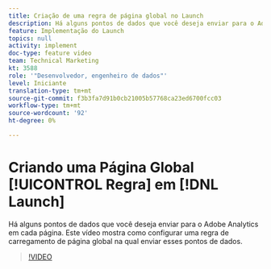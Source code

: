 ```yaml
---
title: Criação de uma regra de página global no Launch
description: Há alguns pontos de dados que você deseja enviar para o Adobe Analytics em cada página. Este vídeo mostra como configurar uma regra de carregamento de página global para enviar esses pontos de dados.
feature: Implementação do Launch
topics: null
activity: implement
doc-type: feature video
team: Technical Marketing
kt: 3588
role: '"Desenvolvedor, engenheiro de dados"'
level: Iniciante
translation-type: tm+mt
source-git-commit: f3b3fa7d91b0cb21005b57768ca23ed6700fcc03
workflow-type: tm+mt
source-wordcount: '92'
ht-degree: 0%

---
```



# Criando uma Página Global [!UICONTROL Regra] em [!DNL Launch]

Há alguns pontos de dados que você deseja enviar para o Adobe Analytics em cada página. Este vídeo mostra como configurar uma regra de carregamento de página global na qual enviar esses pontos de dados.

>[!VIDEO](https://video.tv.adobe.com/v/28769/?quality=12)
